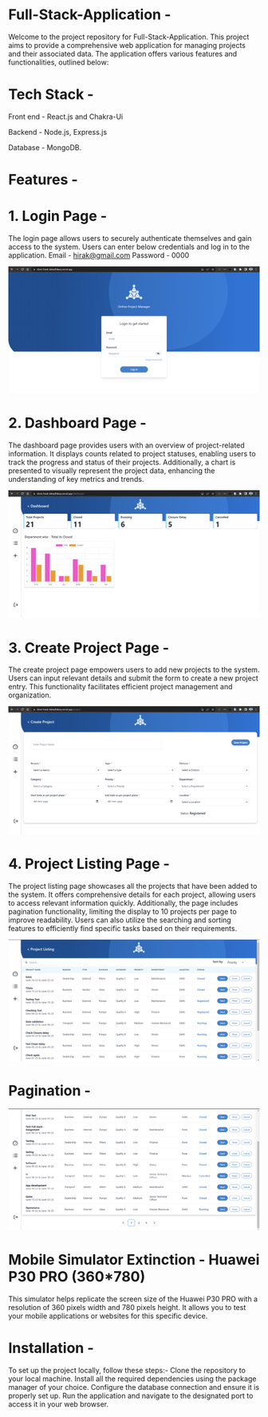 # Full-Stack-Application - 
Welcome to the project repository for Full-Stack-Application. This project aims to provide a comprehensive web application for managing projects and their associated data. The application offers various features and functionalities, outlined below:

# Tech Stack - 
   Front end - React.js and Chakra-Ui

   Backend - Node.js, Express.js

   Database - MongoDB.

# Features - 
# 1. Login Page -
The login page allows users to securely authenticate themselves and gain access to the system. Users can enter below credentials and log in to the application.
Email - hirak@gmail.com
Password - 0000


![Alt Text](images/Login.png)


# 2. Dashboard Page -
The dashboard page provides users with an overview of project-related information. It displays counts related to project statuses, enabling users to track the progress and status of their projects. Additionally, a chart is presented to visually represent the project data, enhancing the understanding of key metrics and trends.

![Alt Text](images/Dashboard.png)

# 3. Create Project Page -
The create project page empowers users to add new projects to the system. Users can input relevant details and submit the form to create a new project entry. This functionality facilitates efficient project management and organization.

![Alt Text](images/CreateProject.png)

# 4. Project Listing Page -
The project listing page showcases all the projects that have been added to the system. It offers comprehensive details for each project, allowing users to access relevant information quickly. Additionally, the page includes pagination functionality, limiting the display to 10 projects per page to improve readability. Users can also utilize the searching and sorting features to efficiently find specific tasks based on their requirements.

![Alt Text](images/projectList.png)

# Pagination - 

![Alt Text](images/pagination.png)


# Mobile Simulator Extinction - Huawei P30 PRO (360*780)
This simulator helps replicate the screen size of the Huawei P30 PRO with a resolution of 360 pixels width and 780 pixels height. It allows you to test your mobile applications or websites for this specific device.

# Installation -
To set up the project locally, follow these steps:- 
 Clone the repository to your local machine.
Install all the required dependencies using the package manager of your choice.
Configure the database connection and ensure it is properly set up.
Run the application and navigate to the designated port to access it in your web browser.


